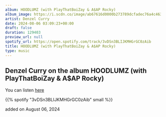 ```yaml
---
album: HOODLUMZ (with PlayThatBoiZay & A$AP Rocky)
album_image: https://i.scdn.co/image/ab67616d0000b273789dcfadec76a4c4634cd68b
artist: Denzel Curry
date: 2024-08-06 03:09:23+00:00
draft: false
duration: 129403
preview_url: null
spotify_url: https://open.spotify.com/track/3vDSn3BLIJKMHGrGC0zAib
title: HOODLUMZ (with PlayThatBoiZay & A$AP Rocky)
type: music
---
```



## Denzel Curry on the album HOODLUMZ (with PlayThatBoiZay & A$AP Rocky)

You can listen [here](https://open.spotify.com/track/3vDSn3BLIJKMHGrGC0zAib)

{{% spotify "3vDSn3BLIJKMHGrGC0zAib" small %}}

added on August 06, 2024